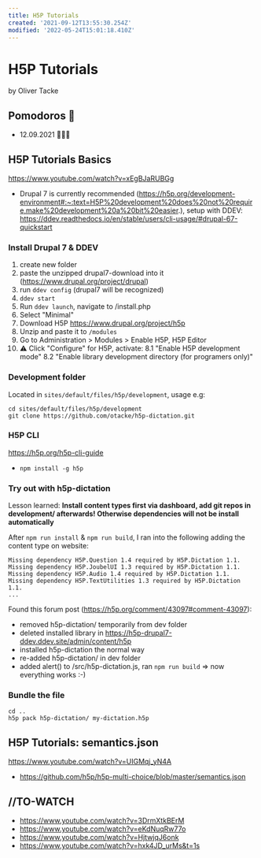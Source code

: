 ```yaml
---
title: H5P Tutorials
created: '2021-09-12T13:55:30.254Z'
modified: '2022-05-24T15:01:18.410Z'
---
```


# H5P Tutorials

by Oliver Tacke

## Pomodoros 🍅

- 12.09.2021 🍅🍅🍅

## H5P Tutorials Basics

https://www.youtube.com/watch?v=xEgBJaRUBGg

- Drupal 7 is currently recommended (https://h5p.org/development-environment#:~:text=H5P%20development%20does%20not%20require,make%20development%20a%20bit%20easier.), setup with DDEV:
https://ddev.readthedocs.io/en/stable/users/cli-usage/#drupal-67-quickstart

### Install Drupal 7 & DDEV

1. create new folder
2. paste the unzipped drupal7-download into it (https://www.drupal.org/project/drupal)
3. run `ddev config` (drupal7 will be recognized)
4. `ddev start`
5. Run `ddev launch`, navigate to /install.php
6. Select "Minimal"
7. Download H5P https://www.drupal.org/project/h5p
8. Unzip and paste it to `/modules`
7. Go to Administration > Modules > Enable H5P, H5P Editor
8. ⚠️ Click "Configure" for H5P, activate:
  8.1 "Enable H5P development mode"
  8.2 "Enable library development directory (for programers only)"

### Development folder

Located in `sites/default/files/h5p/development`, usage e.g:

```
cd sites/default/files/h5p/development
git clone https://github.com/otacke/h5p-dictation.git
```

### H5P CLI

https://h5p.org/h5p-cli-guide

- `npm install -g h5p`

### Try out with h5p-dictation

Lesson learned: **Install content types first via dashboard, add git repos in development/ afterwards! Otherwise dependencies will not be install automatically**

After `npm run install` & `npm run build`, I ran into the following adding the content type on website:

```
Missing dependency H5P.Question 1.4 required by H5P.Dictation 1.1.
Missing dependency H5P.JoubelUI 1.3 required by H5P.Dictation 1.1.
Missing dependency H5P.Audio 1.4 required by H5P.Dictation 1.1.
Missing dependency H5P.TextUtilities 1.3 required by H5P.Dictation 1.1.
...
```

Found this forum post (https://h5p.org/comment/43097#comment-43097):

- removed h5p-dictation/ temporarily from dev folder
- deleted installed library in https://h5p-drupal7-ddev.ddev.site/admin/content/h5p
- installed h5p-dictation the normal way
- re-added h5p-dictation/ in dev folder
- added alert() to /src/h5p-dictation.js, ran `npm run build` => now everything works :-)

### Bundle the file

```
cd ..
h5p pack h5p-dictation/ my-dictation.h5p
```

## H5P Tutorials: semantics.json

https://www.youtube.com/watch?v=UIGMqj_yN4A

- https://github.com/h5p/h5p-multi-choice/blob/master/semantics.json


## //TO-WATCH

- https://www.youtube.com/watch?v=3DrmXtkBErM
- https://www.youtube.com/watch?v=eKdNuqRw77o
- https://www.youtube.com/watch?v=HjtwjqJ6onk
- https://www.youtube.com/watch?v=hxk4JD_urMs&t=1s

